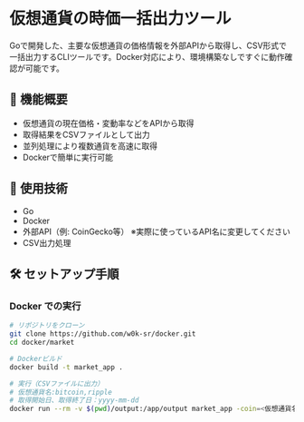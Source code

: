 # 仮想通貨の時価一括出力ツール

Goで開発した、主要な仮想通貨の価格情報を外部APIから取得し、CSV形式で一括出力するCLIツールです。Docker対応により、環境構築なしですぐに動作確認が可能です。

## 📌 機能概要

- 仮想通貨の現在価格・変動率などをAPIから取得
- 取得結果をCSVファイルとして出力
- 並列処理により複数通貨を高速に取得
- Dockerで簡単に実行可能

## 🚀 使用技術

- Go
- Docker
- 外部API（例: CoinGecko等） ※実際に使っているAPI名に変更してください
- CSV出力処理

## 🛠️ セットアップ手順

### Docker での実行

```bash
# リポジトリをクローン
git clone https://github.com/w0k-sr/docker.git
cd docker/market

# Dockerビルド
docker build -t market_app .

# 実行（CSVファイルに出力）
# 仮想通貨名:bitcoin,ripple
# 取得開始日、取得終了日：yyyy-mm-dd
docker run --rm -v $(pwd)/output:/app/output market_app -coin=<仮想通貨名> -start=<取得開始日> -end=<取得終了日>